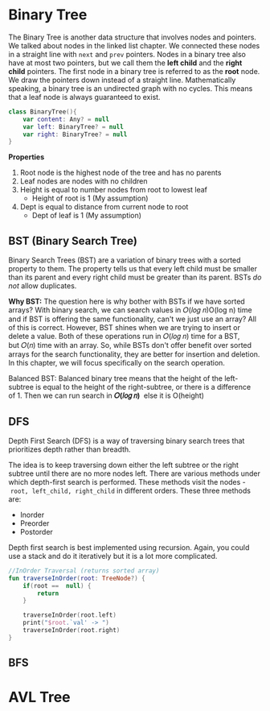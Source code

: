# Binary Tree
The Binary Tree is another data structure that involves nodes and pointers. We talked about nodes in the linked list chapter. We connected these nodes in a straight line with `next` and `prev` pointers. Nodes in a binary tree also have at most two pointers, but we call them the **left child** and the **right child** pointers. The first node in a binary tree is referred to as the **root** node. We draw the pointers down instead of a straight line. Mathematically speaking, a binary tree is an undirected graph with no cycles. This means that a leaf node is always guaranteed to exist.
```kotlin
class BinaryTree(){
	var content: Any? = null
	var left: BinaryTree? = null
	var right: BinaryTree? = null
}
```
**Properties**
1. Root node is the highest node of the tree and has no parents
2. Leaf nodes are nodes with no children
3. Height is equal to number nodes from root to lowest leaf
	- Height of root is 1 (My assumption)
4. Dept is equal to distance from current node to root
	- Dept of leaf is 1 (My assumption)
## BST (Binary Search Tree)
Binary Search Trees (BST) are a variation of binary trees with a sorted property to them. The property tells us that every left child must be smaller than its parent and every right child must be greater than its parent. BSTs _do not_ allow duplicates.

**Why BST:**
The question here is why bother with BSTs if we have sorted arrays? With binary search, we can search values in 𝑂(𝑙𝑜𝑔 𝑛)O(log n) time and if BST is offering the same functionality, can't we just use an array? All of this is correct. However, BST shines when we are trying to insert or delete a value. Both of these operations run in 𝑂(𝑙𝑜𝑔 𝑛) time for a BST, but 𝑂(𝑛) time with an array. So, while BSTs don't offer benefit over sorted arrays for the search functionality, they are better for insertion and deletion. In this chapter, we will focus specifically on the search operation.

Balanced BST: Balanced binary tree means that the height of the left-subtree is equal to the height of the right-subtree, or there is a difference of 1. Then we can run search in **𝑂(𝑙𝑜𝑔 𝑛)**  else it is O(height)
## DFS
Depth First Search (DFS) is a way of traversing binary search trees that prioritizes depth rather than breadth.

The idea is to keep traversing down either the left subtree or the right subtree until there are no more nodes left. There are various methods under which depth-first search is performed. These methods visit the nodes - `root, left_child, right_child` in different orders. These three methods are:
- Inorder
- Preorder
- Postorder

Depth first search is best implemented using recursion. Again, you could use a stack and do it iteratively but it is a lot more complicated.

```kotlin
//InOrder Traversal (returns sorted array)
fun traverseInOrder(root: TreeNode?) {
	if(root ==  null) {
		return
	}

	traverseInOrder(root.left)
	print("$root.`val' -> ")
	traverseInOrder(root.right)
}
```
## BFS

# AVL Tree




